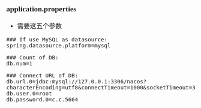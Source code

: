 <span  style="font-family: Simsun,serif; font-size: 17px; ">

### application.properties

- 需要这五个参数

~~~
### If use MySQL as datasource:
spring.datasource.platform=mysql

### Count of DB:
db.num=1

### Connect URL of DB:
db.url.0=jdbc:mysql://127.0.0.1:3306/nacos?characterEncoding=utf8&connectTimeout=1000&socketTimeout=3000&autoReconnect=true&useUnicode=true&useSSL=false&serverTimezone=UTC
db.user.0=root
db.password.0=c.c.5664
~~~

</span>